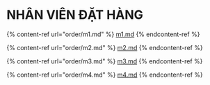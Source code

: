 # NHÂN VIÊN ĐẶT HÀNG

{% content-ref url="order/m1.md" %}
[m1.md](order/m1.md)
{% endcontent-ref %}

{% content-ref url="order/m2.md" %}
[m2.md](order/m2.md)
{% endcontent-ref %}

{% content-ref url="order/m3.md" %}
[m3.md](order/m3.md)
{% endcontent-ref %}

{% content-ref url="order/m4.md" %}
[m4.md](order/m4.md)
{% endcontent-ref %}
